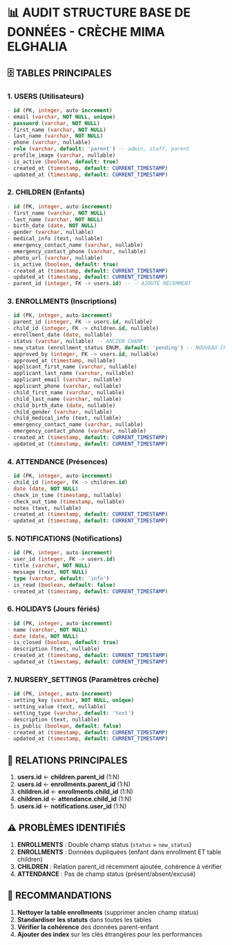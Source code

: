 # 📊 AUDIT STRUCTURE BASE DE DONNÉES - CRÈCHE MIMA ELGHALIA

## 🗄️ TABLES PRINCIPALES

### 1. **USERS** (Utilisateurs)
```sql
- id (PK, integer, auto-increment)
- email (varchar, NOT NULL, unique)
- password (varchar, NOT NULL)
- first_name (varchar, NOT NULL)
- last_name (varchar, NOT NULL)
- phone (varchar, nullable)
- role (varchar, default: 'parent') -- admin, staff, parent
- profile_image (varchar, nullable)
- is_active (boolean, default: true)
- created_at (timestamp, default: CURRENT_TIMESTAMP)
- updated_at (timestamp, default: CURRENT_TIMESTAMP)
```

### 2. **CHILDREN** (Enfants)
```sql
- id (PK, integer, auto-increment)
- first_name (varchar, NOT NULL)
- last_name (varchar, NOT NULL)
- birth_date (date, NOT NULL)
- gender (varchar, nullable)
- medical_info (text, nullable)
- emergency_contact_name (varchar, nullable)
- emergency_contact_phone (varchar, nullable)
- photo_url (varchar, nullable)
- is_active (boolean, default: true)
- created_at (timestamp, default: CURRENT_TIMESTAMP)
- updated_at (timestamp, default: CURRENT_TIMESTAMP)
- parent_id (integer, FK -> users.id) -- ✅ AJOUTÉ RÉCEMMENT
```

### 3. **ENROLLMENTS** (Inscriptions)
```sql
- id (PK, integer, auto-increment)
- parent_id (integer, FK -> users.id, nullable)
- child_id (integer, FK -> children.id, nullable)
- enrollment_date (date, nullable)
- status (varchar, nullable) -- ANCIEN CHAMP
- new_status (enrollment_status ENUM, default: 'pending') -- NOUVEAU CHAMP
- approved_by (integer, FK -> users.id, nullable)
- approved_at (timestamp, nullable)
- applicant_first_name (varchar, nullable)
- applicant_last_name (varchar, nullable)
- applicant_email (varchar, nullable)
- applicant_phone (varchar, nullable)
- child_first_name (varchar, nullable)
- child_last_name (varchar, nullable)
- child_birth_date (date, nullable)
- child_gender (varchar, nullable)
- child_medical_info (text, nullable)
- emergency_contact_name (varchar, nullable)
- emergency_contact_phone (varchar, nullable)
- created_at (timestamp, default: CURRENT_TIMESTAMP)
- updated_at (timestamp, default: CURRENT_TIMESTAMP)
```

### 4. **ATTENDANCE** (Présences)
```sql
- id (PK, integer, auto-increment)
- child_id (integer, FK -> children.id)
- date (date, NOT NULL)
- check_in_time (timestamp, nullable)
- check_out_time (timestamp, nullable)
- notes (text, nullable)
- created_at (timestamp, default: CURRENT_TIMESTAMP)
- updated_at (timestamp, default: CURRENT_TIMESTAMP)
```

### 5. **NOTIFICATIONS** (Notifications)
```sql
- id (PK, integer, auto-increment)
- user_id (integer, FK -> users.id)
- title (varchar, NOT NULL)
- message (text, NOT NULL)
- type (varchar, default: 'info')
- is_read (boolean, default: false)
- created_at (timestamp, default: CURRENT_TIMESTAMP)
```

### 6. **HOLIDAYS** (Jours fériés)
```sql
- id (PK, integer, auto-increment)
- name (varchar, NOT NULL)
- date (date, NOT NULL)
- is_closed (boolean, default: true)
- description (text, nullable)
- created_at (timestamp, default: CURRENT_TIMESTAMP)
- updated_at (timestamp, default: CURRENT_TIMESTAMP)
```

### 7. **NURSERY_SETTINGS** (Paramètres crèche)
```sql
- id (PK, integer, auto-increment)
- setting_key (varchar, NOT NULL, unique)
- setting_value (text, nullable)
- setting_type (varchar, default: 'text')
- description (text, nullable)
- is_public (boolean, default: false)
- created_at (timestamp, default: CURRENT_TIMESTAMP)
- updated_at (timestamp, default: CURRENT_TIMESTAMP)
```

## 🔗 RELATIONS PRINCIPALES

1. **users.id** ← **children.parent_id** (1:N)
2. **users.id** ← **enrollments.parent_id** (1:N)
3. **children.id** ← **enrollments.child_id** (1:N)
4. **children.id** ← **attendance.child_id** (1:N)
5. **users.id** ← **notifications.user_id** (1:N)

## ⚠️ PROBLÈMES IDENTIFIÉS

1. **ENROLLMENTS** : Double champ status (`status` + `new_status`)
2. **ENROLLMENTS** : Données dupliquées (enfant dans enrollment ET table children)
3. **CHILDREN** : Relation parent_id récemment ajoutée, cohérence à vérifier
4. **ATTENDANCE** : Pas de champ status (présent/absent/excusé)

## 🎯 RECOMMANDATIONS

1. **Nettoyer la table enrollments** (supprimer ancien champ status)
2. **Standardiser les statuts** dans toutes les tables
3. **Vérifier la cohérence** des données parent-enfant
4. **Ajouter des index** sur les clés étrangères pour les performances
